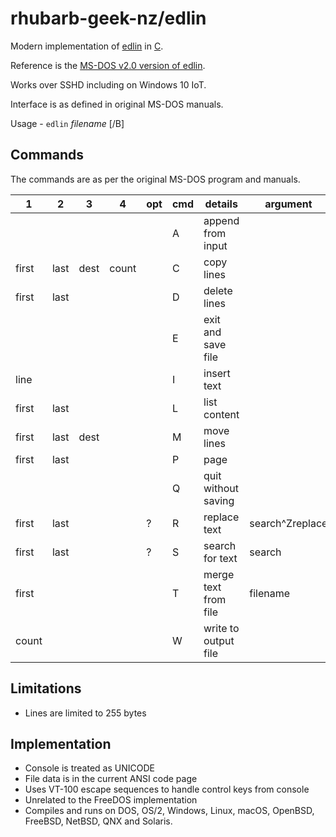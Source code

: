 # rhubarb-geek-nz/edlin

Modern implementation of [edlin](https://en.wikipedia.org/wiki/Edlin) in [C](https://en.wikipedia.org/wiki/C_(programming_language)).

Reference is the [MS-DOS v2.0 version of edlin](https://github.com/microsoft/MS-DOS/blob/main/v2.0/source/EDLIN.ASM).

Works over SSHD including on Windows 10 IoT.

Interface is as defined in original MS-DOS manuals.

Usage - `edlin` _filename_ \[/B\]

## Commands

The commands are as per the original MS-DOS program and manuals.

| 1 | 2 | 3 | 4 | opt | cmd | details | argument
|---|---|---|---|-----|-----|-------- | --------
|   |   |   |   |     | A | append from input |
| first | last | dest | count | | C | copy lines |
| first | last |  |  |  | D | delete lines |
| | | | | | E | exit and save file |
| line | | | | | I | insert text |
| first | last | | | | L | list content |
| first | last | dest | | | M | move lines |
| first | last | | | | P | page |
| | | | | | Q | quit without saving |
| first | last | | | ? | R | replace text | search^Zreplace
| first | last | | | ? | S | search for text | search
| first | | | | | T | merge text from file | filename
| count | | | | | W | write to output file |

## Limitations

- Lines are limited to 255 bytes

## Implementation

- Console is treated as UNICODE
- File data is in the current ANSI code page
- Uses VT-100 escape sequences to handle control keys from console
- Unrelated to the FreeDOS implementation
- Compiles and runs on DOS, OS/2, Windows, Linux, macOS, OpenBSD, FreeBSD, NetBSD, QNX and Solaris.
